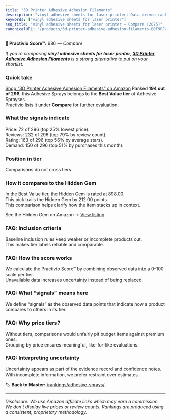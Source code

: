 ```yaml
---
title: "3D Printer Adhesive Adhesion Filaments"
description: "vinyl adhesive sheets for laser printer: Data-driven ranking using the Practivio Score™. Positioned by quality, value, demand, findability, momentum."
keywords: ["vinyl adhesive sheets for laser printer"]
seo_title: "vinyl adhesive sheets for laser printer — Compare (2025)"
canonicalURL: "/products/3d-printer-adhesive-adhesion-filaments-B0F9PJW3QZ/"
---
```


**🛒 Practivio Score™:** 686 — _Compare_


*If you're comparing **vinyl adhesive sheets for laser printer**, **[3D Printer Adhesive Adhesion Filaments](https://www.amazon.com/dp/B0F9PJW3QZ?tag=practivio-20)** is a strong alternative to put on your shortlist.*
### Quick take
[Shop “3D Printer Adhesive Adhesion Filaments” on Amazon](https://www.amazon.com/dp/B0F9PJW3QZ?tag=practivio-20)
Ranked **194 out of 296**, this Adhesive Sprays belongs to the **Best Value tier** of Adhesive Sprayses.  
Practivio lists it under **Compare** for further evaluation.

### What the signals indicate
Price: 72 of 296 (top 25% lowest price).  
Reviews: 232 of 296 (top 79% by review count).  
Rating: 163 of 296 (top 56% by average stars).  
Demand: 150 of 296 (top 51% by purchases this month).

### Position in tier
Comparisons do not cross tiers.

### How it compares to the Hidden Gem
In the Best Value tier, the Hidden Gem is rated at 898.00.  
This pick trails the Hidden Gem by 212.00 points.  
This comparison helps clarify how the item stacks up in context.  

See the Hidden Gem on Amazon → [View listing](https://www.amazon.com/dp/B08QSKYTBB?tag=practivio-20)

### FAQ: Inclusion criteria
Baseline inclusion rules keep weaker or incomplete products out.  
This makes tier labels reliable and comparable.

### FAQ: How the score works
We calculate the Practivio Score™ by combining observed data into a 0–100 scale per tier.  
Unavailable data increases uncertainty instead of being replaced.

### FAQ: What “signals” means here
We define “signals” as the observed data points that indicate how a product compares to others in its tier.

### FAQ: Why price tiers?
Without tiers, comparisons would unfairly pit budget items against premium ones.  
Grouping by price ensures meaningful, like-for-like evaluations.

### FAQ: Interpreting uncertainty
Uncertainty appears as part of the evidence record and confidence notes.  
With incomplete information, we prefer restraint over estimates.

<!-- Missing template for Compare/CompareWithinPriceClass -->


🏷️ **Back to Master:** [/rankings/adhesive-sprays/](/rankings/adhesive-sprays/)

---
_Disclosure: We use Amazon affiliate links which may earn a commission. We don’t display live prices or review counts. Rankings are produced using a consistent, proprietary methodology._
